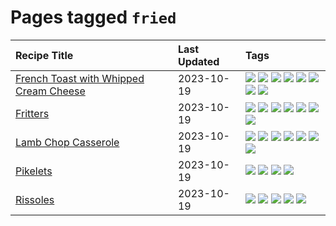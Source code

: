 # Pages tagged `fried`

|Recipe Title|Last Updated|Tags
|:---|:---|:---|
|[French Toast with Whipped Cream Cheese](../recipes/frenchtoastwhippedcreamcheese.md)|2023-10-19|[![](https://img.shields.io/badge/tag-amazing-659a8f)](../tags/amazing.md) [![](https://img.shields.io/badge/tag-breakfast-062ab)](../tags/breakfast.md) [![](https://img.shields.io/badge/tag-dairy-e2596)](../tags/dairy.md) [![](https://img.shields.io/badge/tag-dessert-8f457a)](../tags/dessert.md) [![](https://img.shields.io/badge/tag-fried-13fda6)](../tags/fried.md) [![](https://img.shields.io/badge/tag-large_quantity-5d33f3)](../tags/large_quantity.md) [![](https://img.shields.io/badge/tag-messy-cb29b)](../tags/messy.md) [![](https://img.shields.io/badge/tag-mine-8ce73b)](../tags/mine.md)|
|[Fritters](../recipes/fritters.md)|2023-10-19|[![](https://img.shields.io/badge/tag-chicken-94b8ca)](../tags/chicken.md) [![](https://img.shields.io/badge/tag-family-e4f90)](../tags/family.md) [![](https://img.shields.io/badge/tag-fried-13fda6)](../tags/fried.md) [![](https://img.shields.io/badge/tag-ham-42963a)](../tags/ham.md) [![](https://img.shields.io/badge/tag-lamb-9fef19)](../tags/lamb.md) [![](https://img.shields.io/badge/tag-leftovers-f47a18)](../tags/leftovers.md) [![](https://img.shields.io/badge/tag-vegetables-9d5b24)](../tags/vegetables.md)|
|[Lamb Chop Casserole](../recipes/lambchopcasserole.md)|2023-10-19|[![](https://img.shields.io/badge/tag-aussie-10cdd6)](../tags/aussie.md) [![](https://img.shields.io/badge/tag-baked-28ab17)](../tags/baked.md) [![](https://img.shields.io/badge/tag-battered-1754e4)](../tags/battered.md) [![](https://img.shields.io/badge/tag-casserole-208450)](../tags/casserole.md) [![](https://img.shields.io/badge/tag-family-e4f90)](../tags/family.md) [![](https://img.shields.io/badge/tag-fried-13fda6)](../tags/fried.md) [![](https://img.shields.io/badge/tag-lamb-9fef19)](../tags/lamb.md)|
|[Pikelets](../recipes/pikelets.md)|2023-10-19|[![](https://img.shields.io/badge/tag-breakfast-062ab)](../tags/breakfast.md) [![](https://img.shields.io/badge/tag-dessert-8f457a)](../tags/dessert.md) [![](https://img.shields.io/badge/tag-family-e4f90)](../tags/family.md) [![](https://img.shields.io/badge/tag-fried-13fda6)](../tags/fried.md)|
|[Rissoles](../recipes/rissoles.md)|2023-10-19|[![](https://img.shields.io/badge/tag-aussie-10cdd6)](../tags/aussie.md) [![](https://img.shields.io/badge/tag-beef-af803c)](../tags/beef.md) [![](https://img.shields.io/badge/tag-easy-b7439e)](../tags/easy.md) [![](https://img.shields.io/badge/tag-family-e4f90)](../tags/family.md) [![](https://img.shields.io/badge/tag-fried-13fda6)](../tags/fried.md)|